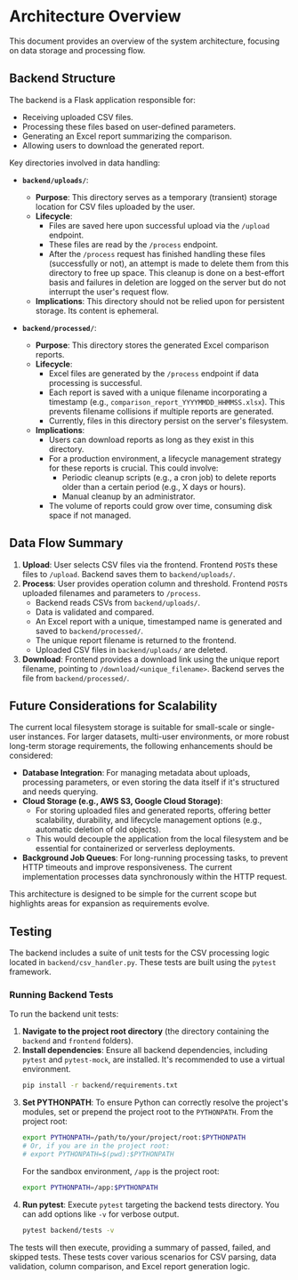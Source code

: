 # Architecture Overview

This document provides an overview of the system architecture, focusing on data storage and processing flow.

## Backend Structure

The backend is a Flask application responsible for:
- Receiving uploaded CSV files.
- Processing these files based on user-defined parameters.
- Generating an Excel report summarizing the comparison.
- Allowing users to download the generated report.

Key directories involved in data handling:

*   **`backend/uploads/`**:
    *   **Purpose**: This directory serves as a temporary (transient) storage location for CSV files uploaded by the user.
    *   **Lifecycle**:
        *   Files are saved here upon successful upload via the `/upload` endpoint.
        *   These files are read by the `/process` endpoint.
        *   After the `/process` request has finished handling these files (successfully or not), an attempt is made to delete them from this directory to free up space. This cleanup is done on a best-effort basis and failures in deletion are logged on the server but do not interrupt the user's request flow.
    *   **Implications**: This directory should not be relied upon for persistent storage. Its content is ephemeral.

*   **`backend/processed/`**:
    *   **Purpose**: This directory stores the generated Excel comparison reports.
    *   **Lifecycle**:
        *   Excel files are generated by the `/process` endpoint if data processing is successful.
        *   Each report is saved with a unique filename incorporating a timestamp (e.g., `comparison_report_YYYYMMDD_HHMMSS.xlsx`). This prevents filename collisions if multiple reports are generated.
        *   Currently, files in this directory persist on the server's filesystem.
    *   **Implications**:
        *   Users can download reports as long as they exist in this directory.
        *   For a production environment, a lifecycle management strategy for these reports is crucial. This could involve:
            *   Periodic cleanup scripts (e.g., a cron job) to delete reports older than a certain period (e.g., X days or hours).
            *   Manual cleanup by an administrator.
        *   The volume of reports could grow over time, consuming disk space if not managed.

## Data Flow Summary

1.  **Upload**: User selects CSV files via the frontend. Frontend `POST`s these files to `/upload`. Backend saves them to `backend/uploads/`.
2.  **Process**: User provides operation column and threshold. Frontend `POST`s uploaded filenames and parameters to `/process`.
    *   Backend reads CSVs from `backend/uploads/`.
    *   Data is validated and compared.
    *   An Excel report with a unique, timestamped name is generated and saved to `backend/processed/`.
    *   The unique report filename is returned to the frontend.
    *   Uploaded CSV files in `backend/uploads/` are deleted.
3.  **Download**: Frontend provides a download link using the unique report filename, pointing to `/download/<unique_filename>`. Backend serves the file from `backend/processed/`.

## Future Considerations for Scalability

The current local filesystem storage is suitable for small-scale or single-user instances. For larger datasets, multi-user environments, or more robust long-term storage requirements, the following enhancements should be considered:

*   **Database Integration**: For managing metadata about uploads, processing parameters, or even storing the data itself if it's structured and needs querying.
*   **Cloud Storage (e.g., AWS S3, Google Cloud Storage)**:
    *   For storing uploaded files and generated reports, offering better scalability, durability, and lifecycle management options (e.g., automatic deletion of old objects).
    *   This would decouple the application from the local filesystem and be essential for containerized or serverless deployments.
*   **Background Job Queues**: For long-running processing tasks, to prevent HTTP timeouts and improve responsiveness. The current implementation processes data synchronously within the HTTP request.

This architecture is designed to be simple for the current scope but highlights areas for expansion as requirements evolve.

## Testing

The backend includes a suite of unit tests for the CSV processing logic located in `backend/csv_handler.py`. These tests are built using the `pytest` framework.

### Running Backend Tests

To run the backend unit tests:

1.  **Navigate to the project root directory** (the directory containing the `backend` and `frontend` folders).
2.  **Install dependencies**: Ensure all backend dependencies, including `pytest` and `pytest-mock`, are installed. It's recommended to use a virtual environment.
    ```bash
    pip install -r backend/requirements.txt
    ```
3.  **Set PYTHONPATH**: To ensure Python can correctly resolve the project's modules, set or prepend the project root to the `PYTHONPATH`. From the project root:
    ```bash
    export PYTHONPATH=/path/to/your/project/root:$PYTHONPATH
    # Or, if you are in the project root:
    # export PYTHONPATH=$(pwd):$PYTHONPATH
    ```
    For the sandbox environment, `/app` is the project root:
    ```bash
    export PYTHONPATH=/app:$PYTHONPATH
    ```
4.  **Run pytest**: Execute `pytest` targeting the backend tests directory. You can add options like `-v` for verbose output.
    ```bash
    pytest backend/tests -v
    ```

The tests will then execute, providing a summary of passed, failed, and skipped tests. These tests cover various scenarios for CSV parsing, data validation, column comparison, and Excel report generation logic.
